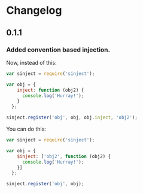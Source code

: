 # Changelog

## 0.1.1

### Added convention based injection.

Now, instead of this:
```javascript
var sinject = require('sinject');

var obj = {
    inject: function (obj2) {
      console.log('Hurray!');
    }
  };

sinject.register('obj', obj, obj.inject, 'obj2');
```

You can do this:
```javascript
var sinject = require('sinject');

var obj = {
    $inject: ['obj2', function (obj2) {
      console.log('Hurray!');
    }]
  };

sinject.register('obj', obj);
```
